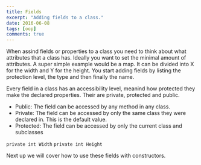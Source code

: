 ```yaml
---
title: Fields
excerpt: "Adding fields to a class."
date: 2016-06-08
tags: [oop]
comments: true
---
```

<p>When assind fields or properties to a class you need to think about what attributes that a class has. Ideally you want to set the minimal amount of attributes. A super simple example would be a map. It can be divided into X for the width and Y for the height. You start adding fields by listing the protection level, the type and then finally the name.</p>
<p>
Every field in a class has an accessibility level, meanind how protected they make the declared properties. Their are private, protected and public.
</p>
<ul>
  <li>Public: The field can be accessed by any method in any class.</li>
  <li>Private: The field can be accessed by only the same class they were declared in. This is the default value.</li>
  <li>Protected: The field can be accessed by only the current class and subclasses</li>
</ul>

`private int Width`
`private int Height`

<p>Next up we will cover how to use these fields with constructors.</p>
